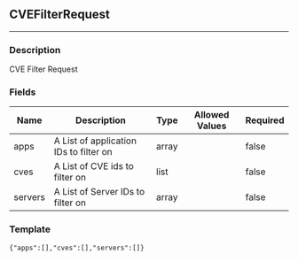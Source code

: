 ## CVEFilterRequest
---
### Description
CVE Filter Request
### Fields
| Name | Description | Type | Allowed Values | Required |
| ---- | ----------- | ---- | -------------- | -------- |
| apps | A List of application IDs to filter on | array |  | false |
| cves | A List of CVE ids to filter on | list |  | false |
| servers | A List of Server IDs to filter on | array |  | false |
### Template
```
{"apps":[],"cves":[],"servers":[]}
```
